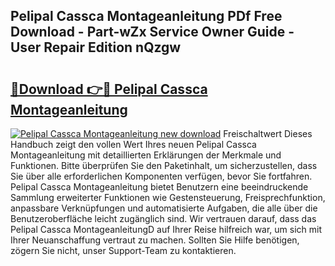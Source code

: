 ## Pelipal Cassca Montageanleitung PDf Free Download - Part-wZx Service Owner Guide - User Repair Edition nQzgw

# <h2><a href="http://df89tlw.blite.top/?on=Pelipal+Cassca+Montageanleitung">🔗Download 👉🔴 Pelipal Cassca Montageanleitung</a></h2>

[![Pelipal Cassca Montageanleitung new download](https://i.imgur.com/lujVjoI.png)](http://df89tlw.blite.top/?on=Pelipal+Cassca+Montageanleitung)
Freischaltwert Dieses Handbuch zeigt den vollen Wert Ihres neuen Pelipal Cassca Montageanleitung mit detaillierten Erklärungen der Merkmale und Funktionen. Bitte überprüfen Sie den Paketinhalt, um sicherzustellen, dass Sie über alle erforderlichen Komponenten verfügen, bevor Sie fortfahren. Pelipal Cassca Montageanleitung bietet Benutzern eine beeindruckende Sammlung erweiterter Funktionen wie Gestensteuerung, Freisprechfunktion, anpassbare Verknüpfungen und automatisierte Aufgaben, die alle über die Benutzeroberfläche leicht zugänglich sind. Wir vertrauen darauf, dass das Pelipal Cassca MontageanleitungD auf Ihrer Reise hilfreich war, um sich mit Ihrer Neuanschaffung vertraut zu machen. Sollten Sie Hilfe benötigen, zögern Sie nicht, unser Support-Team zu kontaktieren.
